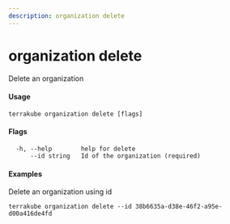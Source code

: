 ```yaml
---
description: organization delete
---
```


# organization delete

Delete an organization

#### Usage

```text
terrakube organization delete [flags]
```

#### Flags

```text
  -h, --help        help for delete
      --id string   Id of the organization (required)
```

#### Examples

Delete an organization using id

```text
terrakube organization delete --id 38b6635a-d38e-46f2-a95e-d00a416de4fd
```





